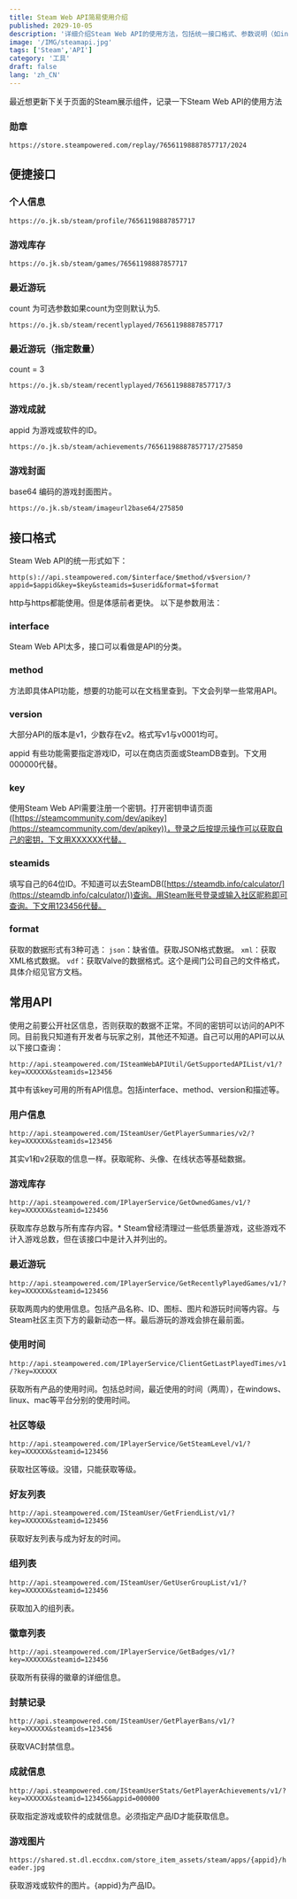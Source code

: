 ```yaml
---
title: Steam Web API简易使用介绍
published: 2029-10-05
description: '详细介绍Steam Web API的使用方法，包括统一接口格式、参数说明（如interface、method、version、key、steamids等）以及多种常用API功能的使用示例，涵盖用户信息、游戏库存、最近游玩记录、使用时间统计、社区等级、好友列表、徽章系统和成就信息等实用功能。'
image: '/IMG/steamapi.jpg'
tags: ['Steam','API']
category: '工具'
draft: false 
lang: 'zh_CN'
---
```


最近想更新下关于页面的Steam展示组件，记录一下Steam Web API的使用方法
### 勋章
`https://store.steampowered.com/replay/76561198887857717/2024`

## 便捷接口

### 个人信息
`https://o.jk.sb/steam/profile/76561198887857717`

### 游戏库存
`https://o.jk.sb/steam/games/76561198887857717`

### 最近游玩
count 为可选参数如果count为空则默认为5.

`https://o.jk.sb/steam/recentlyplayed/76561198887857717`

### 最近游玩（指定数量）

count = 3

`https://o.jk.sb/steam/recentlyplayed/76561198887857717/3`

### 游戏成就
appid 为游戏或软件的ID。

`https://o.jk.sb/steam/achievements/76561198887857717/275850`

### 游戏封面

base64 编码的游戏封面图片。

`https://o.jk.sb/steam/imageurl2base64/275850`


## 接口格式

Steam Web API的统一形式如下：

`http(s)://api.steampowered.com/$interface/$method/v$version/?appid=$appid&key=$key&steamids=$userid&format=$format`

http与https都能使用。但是体感前者更快。
以下是参数用法：

### interface
Steam Web API太多，接口可以看做是API的分类。

### method
方法即具体API功能，想要的功能可以在文档里查到。下文会列举一些常用API。

### version
大部分API的版本是v1，少数存在v2。格式写v1与v0001均可。

appid
有些功能需要指定游戏ID，可以在商店页面或SteamDB查到。下文用000000代替。

### key
使用Steam Web API需要注册一个密钥。打开密钥申请页面([https://steamcommunity.com/dev/apikey](https://steamcommunity.com/dev/apikey))，登录之后按提示操作可以获取自己的密钥，下文用XXXXXX代替。


### steamids
填写自己的64位ID。不知道可以去SteamDB([https://steamdb.info/calculator/](https://steamdb.info/calculator/))查询。用Steam账号登录或输入社区昵称即可查询。下文用123456代替。


### format
获取的数据形式有3种可选：
`json`：缺省值。获取JSON格式数据。
`xml`：获取XML格式数据。
`vdf`：获取Valve的数据格式。这个是阀门公司自己的文件格式，具体介绍见官方文档。

## 常用API

使用之前要公开社区信息，否则获取的数据不正常。不同的密钥可以访问的API不同。目前我只知道有开发者与玩家之别，其他还不知道。自己可以用的API可以从以下接口查询：

`http://api.steampowered.com/ISteamWebAPIUtil/GetSupportedAPIList/v1/?key=XXXXXX&steamids=123456`

其中有该key可用的所有API信息。包括interface、method、version和描述等。

### 用户信息
`http://api.steampowered.com/ISteamUser/GetPlayerSummaries/v2/?key=XXXXXX&steamids=123456`

其实v1和v2获取的信息一样。获取昵称、头像、在线状态等基础数据。

### 游戏库存
`http://api.steampowered.com/IPlayerService/GetOwnedGames/v1/?key=XXXXXX&steamid=123456`

获取库存总数与所有库存内容。* Steam曾经清理过一些低质量游戏，这些游戏不计入游戏总数，但在该接口中是计入并列出的。

### 最近游玩
`http://api.steampowered.com/IPlayerService/GetRecentlyPlayedGames/v1/?key=XXXXXX&steamid=123456`

获取两周内的使用信息。包括产品名称、ID、图标、图片和游玩时间等内容。与Steam社区主页下方的最新动态一样。最后游玩的游戏会排在最前面。

### 使用时间
`http://api.steampowered.com/IPlayerService/ClientGetLastPlayedTimes/v1/?key=XXXXXX`

获取所有产品的使用时间。包括总时间，最近使用的时间（两周），在windows、linux、mac等平台分别的使用时间。

### 社区等级
`http://api.steampowered.com/IPlayerService/GetSteamLevel/v1/?key=XXXXXX&steamid=123456`

获取社区等级。没错，只能获取等级。

### 好友列表
`http://api.steampowered.com/ISteamUser/GetFriendList/v1/?key=XXXXXX&steamid=123456`

获取好友列表与成为好友的时间。

### 组列表
`http://api.steampowered.com/ISteamUser/GetUserGroupList/v1/?key=XXXXXX&steamid=123456`

获取加入的组列表。

### 徽章列表
`http://api.steampowered.com/IPlayerService/GetBadges/v1/?key=XXXXXX&steamid=123456`

获取所有获得的徽章的详细信息。

### 封禁记录
`http://api.steampowered.com/ISteamUser/GetPlayerBans/v1/?key=XXXXXX&steamids=123456`

获取VAC封禁信息。

### 成就信息
`http://api.steampowered.com/ISteamUserStats/GetPlayerAchievements/v1/?key=XXXXXX&steamid=123456&appid=000000`

获取指定游戏或软件的成就信息。必须指定产品ID才能获取信息。

### 游戏图片
`https://shared.st.dl.eccdnx.com/store_item_assets/steam/apps/{appid}/header.jpg`

获取游戏或软件的图片。{appid}为产品ID。